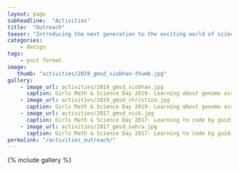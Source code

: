 ```yaml
---
layout: page
subheadline:  "Activities"
title:  "Outreach"
teaser: "Introducing the next generation to the exciting world of science!</a>."
categories:
    - design
tags:
    - post format
image:
   thumb: "activities/2019_gmsd_siobhan-thumb.jpg"
gallery:
    - image_url: activities/2019_gmsd_siobhan.jpg
      caption: Girls Math & Science Day 2019- Learning about genome assembly with Legos
    - image_url: activities/2019_gmsd_christina.jpg
      caption: Girls Math & Science Day 2019- Learning about genome assembly with Legos
    - image_url: activities/2017_gmsd_nick.jpg
      caption: Girls Math & Science Day 2017- Learning to code by guiding their friends through a maze
    - image_url: activities/2017_gmsd_sahra.jpg
      caption: Girls Math & Science Day 2017- Learning to code by guiding their friends through a maze
permalink: "/activities_outreach/"
---
```



{% include gallery %}





